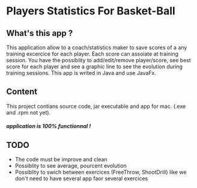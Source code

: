 # Players Statistics For Basket-Ball
   
## What's this app ?   
This application allow to a coach/statistics maker to save scores of a any training excercice for each player. Each score can assoiate at training session. You have the possiblity to add/edit/remove player/score, see best score for each player and see a graphic line to see the evolution during training sessions. This app is writed in Java and use JavaFx.   
 
## Content   
This project contians source code, jar executable and app for mac. (.exe and .rpm not yet).   
#####  application is 100% functionnal ! 
  
## TODO
- The code must be improve and clean 
- Possiblity to see average, pourcent evolution
- Possiblity to swich between exercices (FreeThrow, ShootDrill) like we don't need to have several app faor several exercices